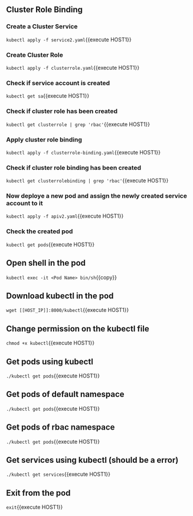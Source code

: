 ## Cluster Role Binding

### Create a Cluster Service

`kubectl apply -f service2.yaml`{{execute HOST1}}

### Create Cluster Role

`kubectl apply -f clusterrole.yaml`{{execute HOST1}}

### Check if service account is created

`kubectl get sa`{{execute HOST1}}

### Check if cluster role has been created

`kubectl get clusterrole | grep 'rbac'`{{execute HOST1}}

### Apply cluster role binding

`kubectl apply -f clusterrole-binding.yaml`{{execute HOST1}}

### Check if cluster role binding has been created

`kubectl get clusterrolebinding | grep 'rbac'`{{execute HOST1}}

### Now deploye a new pod and assign the newly created service account to it

`kubectl apply -f apiv2.yaml`{{execute HOST1}}

### Check the created pod

`kubectl get pods`{{execute HOST1}}

## Open shell in the pod

`kubectl exec -it <Pod Name> bin/sh`{{copy}}

## Download kubectl in the pod

`wget [[HOST_IP]]:8000/kubectl`{{execute HOST1}}

## Change permission on the kubectl file

`chmod +x kubectl`{{execute HOST1}}

## Get pods using kubectl

`./kubectl get pods`{{execute HOST1}}

## Get pods of default namespace

`./kubectl get pods`{{execute HOST1}}

## Get pods of rbac namespace

`./kubectl get pods`{{execute HOST1}}

## Get services using kubectl (should be a error)

`./kubectl get services`{{execute HOST1}}

## Exit from the pod

`exit`{{execute HOST1}}

